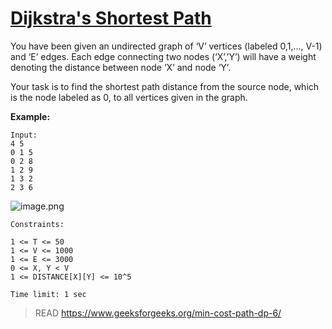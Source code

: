 # [Dijkstra's Shortest Path](https://practice.geeksforgeeks.org/problems/implementing-dijkstra-set-1-adjacency-matrix/1)

You have been given an undirected graph of ‘V’ vertices (labeled 0,1,..., V-1) and ‘E’ edges. Each edge connecting two nodes (‘X’,’Y’) will have a weight denoting the distance between node ‘X’ and node ‘Y’.

Your task is to find the shortest path distance from the source node, which is the node labeled as 0, to all vertices given in the graph.

**Example:**

```
Input:
4 5
0 1 5
0 2 8
1 2 9
1 3 2
2 3 6
```

![image.png](https://files.codingninjas.in/untitled-diagram-17-6325.jpg)

```
Constraints:

1 <= T <= 50
1 <= V <= 1000
1 <= E <= 3000
0 <= X, Y < V
1 <= DISTANCE[X][Y] <= 10^5

Time limit: 1 sec
```

> READ  https://www.geeksforgeeks.org/min-cost-path-dp-6/